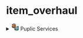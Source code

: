 # item_overhaul

<details>
<summary><img src="./doc/job_adertisements/puplic/icon_institutions_blank.png" width="20" /> Puplic Services</summary>

Vanilla<img src="./doc/Screenshot_109.png" />Mod<img src="./doc/Screenshot_109.png" />
</details>
